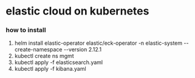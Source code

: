 # elastic cloud on kubernetes

### how to install
1. helm install elastic-operator elastic/eck-operator -n elastic-system --create-namespace --version 2.12.1
2. kubectl create ns mgmt
3. kubectl apply -f elasticsearch.yaml
4. kubectl apply -f kibana.yaml